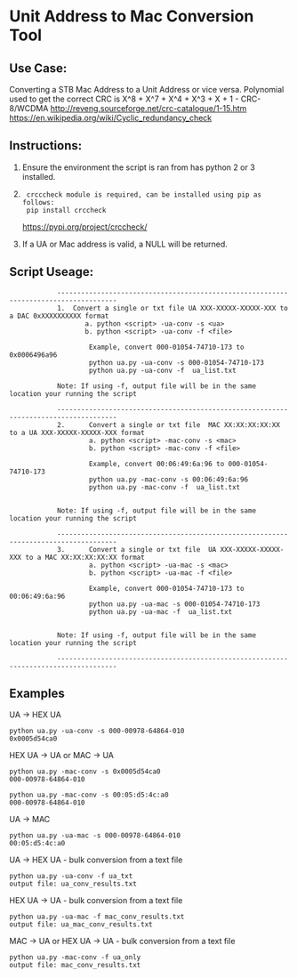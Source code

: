 # Unit Address to Mac Conversion Tool
## Use Case:
Converting a STB Mac Address to a Unit Address or vice versa.
Polynomial used to get the correct CRC is X^8 + X^7 + X^4 + X^3 + X + 1 - CRC-8/WCDMA
http://reveng.sourceforge.net/crc-catalogue/1-15.htm
https://en.wikipedia.org/wiki/Cyclic_redundancy_check

## Instructions:
1.	Ensure the environment the script is ran from has python 2 or 3 installed.
2.      crcccheck module is required, can be installed using pip as follows:
		pip install crccheck
	https://pypi.org/project/crccheck/
	
3.	If a UA or Mac address is valid, a NULL will be returned.



## Script Useage: 
 

                -------------------------------------------------------------------------------------
                1.  Convert a single or txt file UA XXX-XXXXX-XXXXX-XXX to a DAC 0xXXXXXXXXXX format
                       a. python <script> -ua-conv -s <ua>
                       b. python <script> -ua-conv -f <file>

                        Example, convert 000-01054-74710-173 to 0x0006496a96
                        python ua.py -ua-conv -s 000-01054-74710-173
                        python ua.py -ua-conv -f  ua_list.txt

                Note: If using -f, output file will be in the same location your running the script

                -------------------------------------------------------------------------------------
                2.      Convert a single or txt file  MAC XX:XX:XX:XX:XX to a UA XXX-XXXXX-XXXXX-XXX format
                        a. python <script> -mac-conv -s <mac>
                        b. python <script> -mac-conv -f <file>

                        Example, convert 00:06:49:6a:96 to 000-01054-74710-173
                        python ua.py -mac-conv -s 00:06:49:6a:96
                        python ua.py -mac-conv -f  ua_list.txt


                Note: If using -f, output file will be in the same location your running the script

                -------------------------------------------------------------------------------------
                3.      Convert a single or txt file  UA XXX-XXXXX-XXXXX-XXX to a MAC XX:XX:XX:XX:XX format
                        a. python <script> -ua-mac -s <mac>
                        b. python <script> -ua-mac -f <file>

                        Example, convert 000-01054-74710-173 to 00:06:49:6a:96
                        python ua.py -ua-mac -s 000-01054-74710-173
                        python ua.py -ua-mac -f  ua_list.txt


                Note: If using -f, output file will be in the same location your running the script

                -------------------------------------------------------------------------------------		
## Examples
UA -> HEX UA
```
python ua.py -ua-conv -s 000-00978-64864-010
0x0005d54ca0
```

HEX UA -> UA or MAC -> UA
```
python ua.py -mac-conv -s 0x0005d54ca0
000-00978-64864-010
```
```
python ua.py -mac-conv -s 00:05:d5:4c:a0
000-00978-64864-010
```

UA -> MAC
```
python ua.py -ua-mac -s 000-00978-64864-010
00:05:d5:4c:a0
```

UA -> HEX UA - bulk conversion from a text file
```
python ua.py -ua-conv -f ua_txt
output file: ua_conv_results.txt
```

HEX UA -> UA - bulk conversion from a text file
```
python ua.py -ua-mac -f mac_conv_results.txt
output file: ua_mac_conv_results.txt
```

MAC -> UA or HEX UA -> UA - bulk conversion from a text file
```
python ua.py -mac-conv -f ua_only
output file: mac_conv_results.txt
```





   
